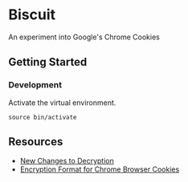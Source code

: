 # Biscuit
An experiment into Google's Chrome Cookies

## Getting Started
### Development
Activate the virtual environment.
```
source bin/activate
```

## Resources
- [New Changes to Decryption](https://gist.github.com/kosh04/36cf6023fb75b516451ce933b9db2207?permalink_comment_id=5291243#gistcomment-5291243)
- [Encryption Format for Chrome Browser Cookies](https://gist.github.com/creachadair/937179894a24571ce9860e2475a2d2ec)
